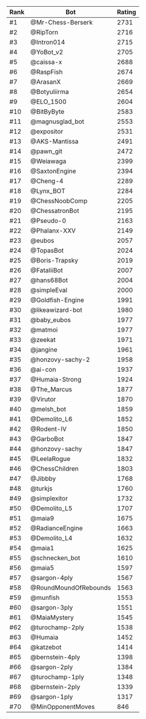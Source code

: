 Rank|Bot|Rating
---|---|---
#1|@Mr-Chess-Berserk|2731
#2|@RipTorn|2716
#3|@Intron014|2715
#4|@YoBot_v2|2705
#5|@caissa-x|2688
#6|@RaspFish|2674
#7|@ArasanX|2669
#8|@Botyuliirma|2654
#9|@ELO_1500|2604
#10|@BitByByte|2583
#11|@magnusglad_bot|2553
#12|@expositor|2531
#13|@AKS-Mantissa|2491
#14|@pawn_git|2472
#15|@Weiawaga|2399
#16|@SaxtonEngine|2394
#17|@Cheng-4|2289
#18|@Lynx_BOT|2284
#19|@ChessNoobComp|2205
#20|@ChessatronBot|2195
#21|@Pseudo-0|2163
#22|@Phalanx-XXV|2149
#23|@eubos|2057
#24|@TopasBot|2024
#25|@Boris-Trapsky|2019
#26|@FataliiBot|2007
#27|@hans68Bot|2004
#28|@simpleEval|2000
#29|@Goldfish-Engine|1991
#30|@likeawizard-bot|1980
#31|@baby_eubos|1977
#32|@matmoi|1977
#33|@zeekat|1971
#34|@jangine|1961
#35|@honzovy-sachy-2|1958
#36|@ai-con|1937
#37|@Humaia-Strong|1924
#38|@The_Marcus|1877
#39|@Virutor|1870
#40|@melsh_bot|1859
#41|@Demolito_L6|1852
#42|@Rodent-IV|1850
#43|@GarboBot|1847
#44|@honzovy-sachy|1847
#45|@LeelaRogue|1832
#46|@ChessChildren|1803
#47|@Jibbby|1768
#48|@turkjs|1760
#49|@simplexitor|1732
#50|@Demolito_L5|1707
#51|@maia9|1675
#52|@RadianceEngine|1663
#53|@Demolito_L4|1632
#54|@maia1|1625
#55|@schnecken_bot|1610
#56|@maia5|1597
#57|@sargon-4ply|1567
#58|@RoundMoundOfRebounds|1563
#59|@munfish|1553
#60|@sargon-3ply|1551
#61|@MaiaMystery|1545
#62|@turochamp-2ply|1538
#63|@Humaia|1452
#64|@katzebot|1414
#65|@bernstein-4ply|1398
#66|@sargon-2ply|1384
#67|@turochamp-1ply|1348
#68|@bernstein-2ply|1339
#69|@sargon-1ply|1317
#70|@MinOpponentMoves|846

